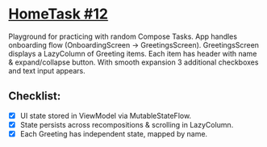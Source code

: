 # [HomeTask #12](https://github.com/tiver69/hello-android-again/tree/hometask_12)

Playground for practicing with random Compose Tasks.
App handles onboarding flow (OnboardingScreen → GreetingsScreen). GreetingsScreen displays a LazyColumn of Greeting items. Each item has header with name & expand/collapse button. With smooth expansion 3 additional checkboxes and text input appears.

## Checklist:

- [x] UI state stored in ViewModel via MutableStateFlow.
- [x] State persists across recompositions & scrolling in LazyColumn.
- [x] Each Greeting has independent state, mapped by name.